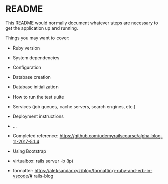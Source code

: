 # README

This README would normally document whatever steps are necessary to get the
application up and running.

Things you may want to cover:

* Ruby version

* System dependencies

* Configuration

* Database creation

* Database initialization

* How to run the test suite

* Services (job queues, cache servers, search engines, etc.)

* Deployment instructions

* ...

* Completed reference: https://github.com/udemyrailscourse/alpha-blog-11-2017-5.1.4

* Using Bootstrap

* virtualbox: rails server -b (ip)

* formatter: https://aleksandar.xyz/blog/formatting-ruby-and-erb-in-vscode/#   r a i l s - b l o g  
 